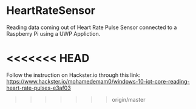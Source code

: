 # HeartRateSensor
Reading data coming out of Heart Rate Pulse Sensor connected to a Raspberry Pi using a UWP Appliction.



<<<<<<< HEAD
=======
Follow the instruction on Hackster.io through this link:
https://www.hackster.io/mohamedemam0/windows-10-iot-core-reading-heart-rate-pulses-e3af03
>>>>>>> origin/master
